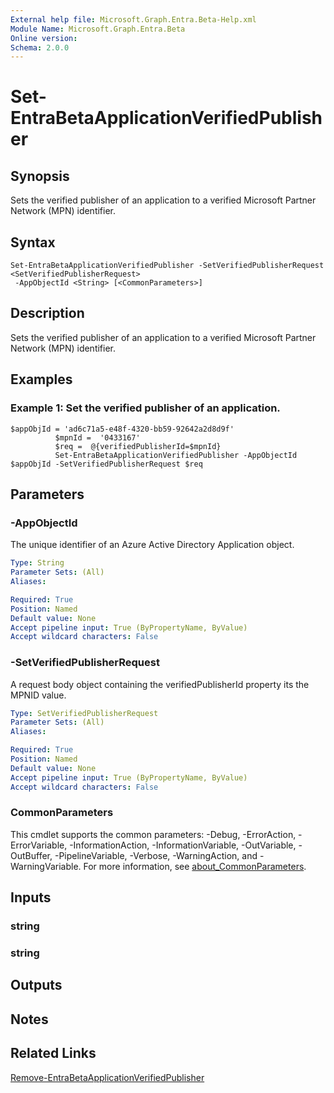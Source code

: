 ```yaml
---
External help file: Microsoft.Graph.Entra.Beta-Help.xml
Module Name: Microsoft.Graph.Entra.Beta
Online version:
Schema: 2.0.0
---
```


# Set-EntraBetaApplicationVerifiedPublisher

## Synopsis
Sets the verified publisher of an application to a verified Microsoft Partner Network (MPN) identifier.

## Syntax

```
Set-EntraBetaApplicationVerifiedPublisher -SetVerifiedPublisherRequest <SetVerifiedPublisherRequest>
 -AppObjectId <String> [<CommonParameters>]
```

## Description
Sets the verified publisher of an application to a verified Microsoft Partner Network (MPN) identifier.

## Examples

### Example 1: Set the verified publisher of an application.
```
$appObjId = 'ad6c71a5-e48f-4320-bb59-92642a2d8d9f'
          $mpnId =  '0433167'
          $req =  @{verifiedPublisherId=$mpnId}
          Set-EntraBetaApplicationVerifiedPublisher -AppObjectId $appObjId -SetVerifiedPublisherRequest $req
```

## Parameters

### -AppObjectId
The unique identifier of an Azure Active Directory Application object.

```yaml
Type: String
Parameter Sets: (All)
Aliases:

Required: True
Position: Named
Default value: None
Accept pipeline input: True (ByPropertyName, ByValue)
Accept wildcard characters: False
```

### -SetVerifiedPublisherRequest
A request body object containing the verifiedPublisherId property its the MPNID value.

```yaml
Type: SetVerifiedPublisherRequest
Parameter Sets: (All)
Aliases:

Required: True
Position: Named
Default value: None
Accept pipeline input: True (ByPropertyName, ByValue)
Accept wildcard characters: False
```

### CommonParameters
This cmdlet supports the common parameters: -Debug, -ErrorAction, -ErrorVariable, -InformationAction, -InformationVariable, -OutVariable, -OutBuffer, -PipelineVariable, -Verbose, -WarningAction, and -WarningVariable. For more information, see [about_CommonParameters](https://go.microsoft.com/fwlink/?LinkID=113216).

## Inputs

### string
### string
## Outputs

## Notes

## Related Links

[Remove-EntraBetaApplicationVerifiedPublisher]()


